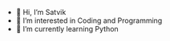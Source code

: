 - 👋 Hi, I’m Satvik
- 👀 I’m interested in Coding and Programming
- 🌱 I’m currently learning Python

<!---
Satvik-1287/Satvik-1287 is a ✨ special ✨ repository because its `README.md` (this file) appears on your GitHub profile.
You can click the Preview link to take a look at your changes.
--->
